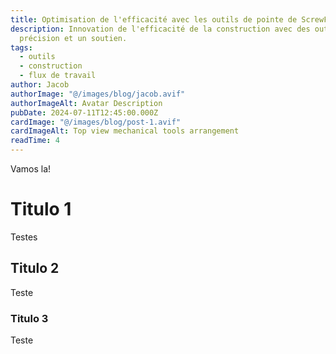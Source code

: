 ```yaml
---
title: Optimisation de l'efficacité avec les outils de pointe de ScrewFast
description: Innovation de l'efficacité de la construction avec des outils de
  précision et un soutien.
tags:
  - outils
  - construction
  - flux de travail
author: Jacob
authorImage: "@/images/blog/jacob.avif"
authorImageAlt: Avatar Description
pubDate: 2024-07-11T12:45:00.000Z
cardImage: "@/images/blog/post-1.avif"
cardImageAlt: Top view mechanical tools arrangement
readTime: 4
---
```

Vamos la!



# Titulo 1

Testes



## Titulo 2

Teste



### Titulo 3

Teste
